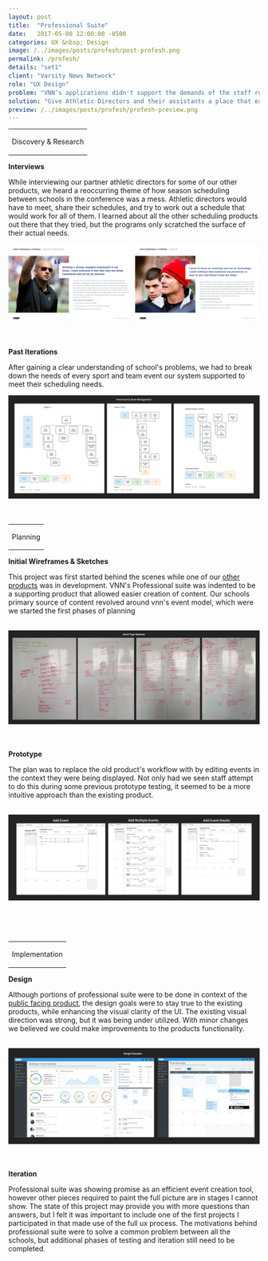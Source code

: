 ```yaml
---
layout: post
title:  "Professional Suite"
date:   2017-05-08 12:00:00 -0500
categories: UX &nbsp; Design
image: /../images/posts/profesh/post-profesh.png
permalink: /profesh/
details: "set1"
client: "Varsity News Network"
role: "UX Design"
problem: "VNN’s applications didn't support the demands of the staff running the schools programs. Especially when it came to scheduling, and event management."
solution: "Give Athletic Directors and their assistants a place that easily allowed them to create, manage, and share important schedule information."
preview: /../images/posts/profesh/profesh-preview.png
---
```

<table class="post-content-section-title">
  <tr>
    <td>
      <p class="section-title">Discovery & Research</p>
    </td>
  </tr>
</table>


**Interviews**

While interviewing our partner athletic directors for some of our other products, we heard a reoccurring theme of how season scheduling between schools in the conference was a mess. Athletic directors would have to meet, share their schedules, and try to work out a schedule that would work for all of them. I learned about all the other scheduling products out there that they tried, but the programs only scratched the surface of their actual needs.


![Personae](/../images/posts/profesh/profesh-personas.png)
<br>
<br>
<br>


**Past Iterations**

After gaining a clear understanding of school's problems, we had to break down the needs of every sport and team event our system supported to meet their scheduling needs.


![Old Product Sitemap](/../images/posts/profesh/profesh-sitemaps.png)
<br>
<br>
<br>


<table class="post-content-section-title">
  <tr>
    <td>
      <p class="section-title">Planning</p>
    </td>
  </tr>
</table>


**Initial Wireframes & Sketches**

This project was first started behind the scenes while one of our <a href="/sports-hub/">other products</a> was in development. VNN's Professional suite was indented to be a supporting product that allowed easier creation of content. Our schools primary source of content revolved around vnn's event model, which were we started the first phases of planning
<br>
<br>


![Whiteboard Sketches](/../images/posts/profesh/profesh-whiteboard-sketches.png)
<br>
<br>
<br>


**Prototype**

The plan was to replace the old product's workflow with by editing events in the context they were being displayed. Not only had we seen staff attempt to do this during some previous prototype testing, it seemed to be a more intuitive approach than the existing product.
<br>
<br>


![Home](/../images/posts/profesh/profesh-prototype.png)

<br>
<br>
<br>

<table class="post-content-section-title">
  <tr>
    <td>
      <p class="section-title">Implementation</p>
    </td>
  </tr>
</table>


**Design**

Although portions of professional suite were to be done in context of the <a href="/sports-hub/">public facing product</a>, the design goals were to stay true to the existing products, while enhancing the visual clarity of the UI. The existing visual direction was strong, but it was being under utilized. With minor changes we believed we could make improvements to the products functionality.
<br>
<br>

![Professional Suite Design Examples](/../images/posts/profesh/profesh-designs.png)
<br>
<br>
<br>

**Iteration**

Professional suite was showing promise as an efficient event creation tool, however other pieces required to paint the full picture are in stages I cannot show. The state of this project may provide you with more questions than answers, but I felt it was important to include one of the first projects I participated in that made use of the full ux process. The motivations behind professional suite were to solve a common problem between all the schools, but additional phases of testing and iteration still need to be completed.
<br>
<br>
<br>
